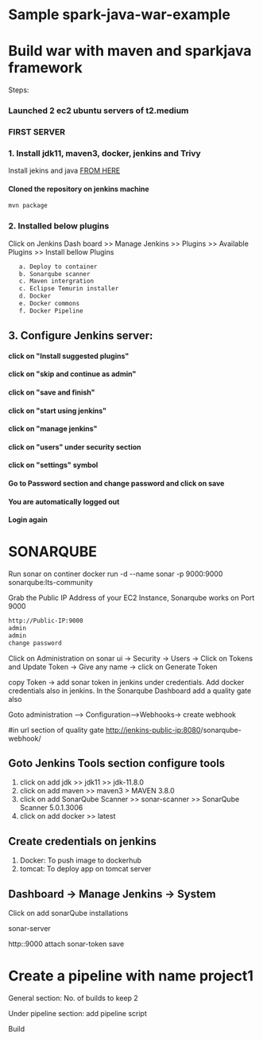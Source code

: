 # Sample spark-java-war-example
# Build war with maven and sparkjava framework

Steps:
### Launched 2 ec2 ubuntu servers of t2.medium
### FIRST SERVER
### 1. Install jdk11, maven3, docker, jenkins and Trivy
Install jekins and java [FROM HERE](https://www.jenkins.io/doc/book/installing/linux/#debianubuntu)
#### Cloned the repository on jenkins machine
```bash
mvn package
```
### 2. Installed below plugins

Click on Jenkins Dash board >> Manage Jenkins >> Plugins >> Available Plugins >> Install bellow Plugins
```bash
   a. Deploy to container
   b. Sonarqube scanner
   c. Maven intergration
   c. Eclipse Temurin installer
   d. Docker
   e. Docker commons
   f. Docker Pipeline
```
## 3. Configure Jenkins server:
   
#### click on "Install suggested plugins"

#### click on "skip and continue as admin"

#### click on "save and finish"

#### click on "start using jenkins"

#### click on "manage jenkins"

#### click on "users" under security section

#### click on "settings" symbol 

#### Go to Password section and change password and click on save

#### You are automatically logged out

#### Login again

# SONARQUBE
Run sonar on continer
docker run -d --name sonar -p 9000:9000 sonarqube:lts-community

Grab the Public IP Address of your EC2 Instance, 
Sonarqube works on Port 9000
```bash
http://Public-IP:9000
admin
admin
change password
```
Click on Administration on sonar ui → Security → Users → Click on Tokens and Update Token → Give any name →  click on Generate Token

copy Token → add sonar token in jenkins under credentials.
Add docker credentials also in jenkins.
In the Sonarqube Dashboard add a quality gate also

Goto administration –> Configuration–>Webhooks-> create webhook

#in url section of quality gate
<http://jenkins-public-ip:8080>/sonarqube-webhook/

  
## Goto Jenkins Tools section configure tools
1. click on add jdk >> jdk11 >> jdk-11.8.0
2. click on add maven >> maven3 > MAVEN 3.8.0
3. click on add SonarQube Scanner >> sonar-scanner >> SonarQube Scanner 5.0.1.3006
4. click on add docker >> latest

## Create credentials on jenkins
1. Docker: To push image to dockerhub
2. tomcat: To deploy app on tomcat server

## Dashboard → Manage Jenkins → System

Click on add sonarQube installations

sonar-server

http:<public-ip>:9000
attach sonar-token
save

# Create a pipeline with name project1

General section: No. of builds to keep 2

Under pipeline section: add pipeline script

Build

